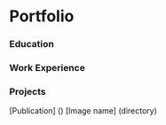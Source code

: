 # Portfolio

### Education

### Work Experience

### Projects
[Publication] ()
[Image name] (directory)
